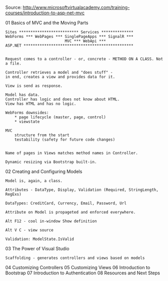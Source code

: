 Source: http://www.microsoftvirtualacademy.com/training-courses/introduction-to-asp-net-mvc

01 Basics of MVC and the Moving Parts

    Sites ************************** Services **************
    WebForms *** WebPages *** SinglePageApps *** SignalR ***
                              MVC *** WebApi *** 
    ASP.NET ************************************************


    Request comes to a controller - or, concrete - METHOD ON A CLASS. Not a file.

    Controller retrieves a model and "does stuff" - 
    in end, creates a view and provides data for it.

    View is send as response.

    Model has data.
    Controller has logic and does not know about HTML.
    View has HTML and has no logic.

    WebForms downsides: 
        * page lifecycle (master, page, control)
        * viewstate

    MVC
        structure from the start
        testability (safety for future code changes)


    Name of pages in Views matches method names in Controller.

    Dynamic resizing via Bootstrap built-in.

02 Creating and Configuring Models

    Model is, again, a class.

    Attributes - DataType, Display, Validation (Required, StringLength, RegExs)

    DataTypes: CreditCard, Currency, Email, Password, Url

    Attribute on Model is propageted and enforced everywhere.

    Alt F12 - cool in-window Show definition

    Alt V C - view source

    Validation: ModelState.IsValid

03 The Power of Visual Studio

    Scaffolding - generates controllers and views based on models

04 Customizing Controllers
05 Customizing Views
06 Introduction to Bootstrap
07 ​Introduction to Authentication
08 Resources and Next Steps